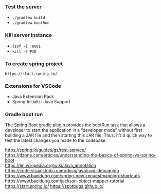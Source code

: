 ### Test the server
- `./gradlew build`
- `./gradlew bootRun`

### Kill server instance
- `lsof -i :8081`
- `kill -9 PID`

### To create spring project
`https://start.spring.io/`

### Extensions for VSCode
- Java Extension Pack
- Spring Initializr Java Support

### Gradle boot run
The Spring Boot gradle plugin provides the bootRun task that allows a developer to start the application in a “developer mode” without first building a JAR file and then starting this JAR file. Thus, it’s a quick way to test the latest changes you made to the codebase.

https://spring.io/guides/gs/rest-service/ <br>
https://dzone.com/articles/understanding-the-basics-of-spring-vs-spring-boot <br>
https://en.wikipedia.org/wiki/Java_annotation <br>
https://code.visualstudio.com/docs/java/java-debugging <br>
https://www.baeldung.com/spring-new-requestmapping-shortcuts <br>
https://www.baeldung.com/jackson-object-mapper-tutorial
https://start.spring.io/
https://spotbugs.github.io/
